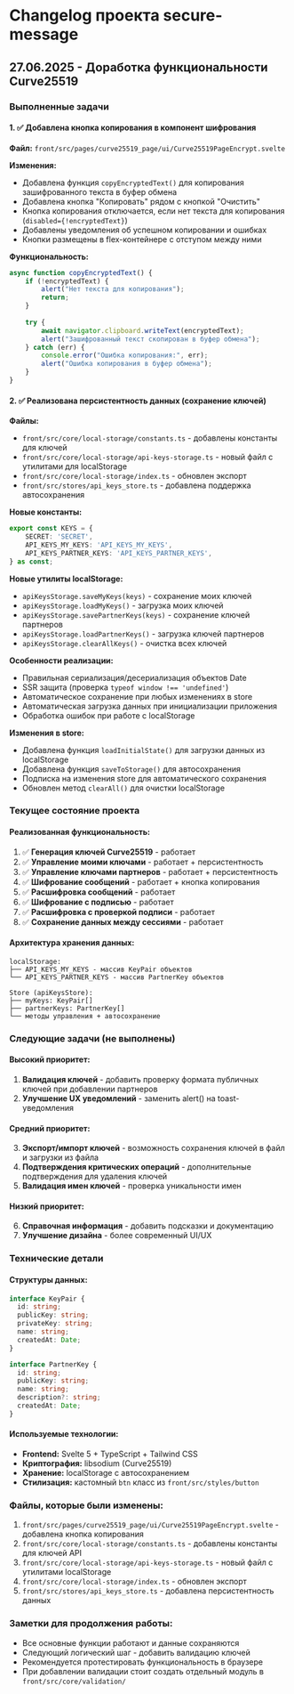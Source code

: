 # Changelog проекта secure-message

## 27.06.2025 - Доработка функциональности Curve25519

### Выполненные задачи

#### 1. ✅ Добавлена кнопка копирования в компонент шифрования
**Файл:** `front/src/pages/curve25519_page/ui/Curve25519PageEncrypt.svelte`

**Изменения:**
- Добавлена функция `copyEncryptedText()` для копирования зашифрованного текста в буфер обмена
- Добавлена кнопка "Копировать" рядом с кнопкой "Очистить"
- Кнопка копирования отключается, если нет текста для копирования (`disabled={!encryptedText}`)
- Добавлены уведомления об успешном копировании и ошибках
- Кнопки размещены в flex-контейнере с отступом между ними

**Функциональность:**
```typescript
async function copyEncryptedText() {
    if (!encryptedText) {
        alert("Нет текста для копирования");
        return;
    }
    
    try {
        await navigator.clipboard.writeText(encryptedText);
        alert("Зашифрованный текст скопирован в буфер обмена");
    } catch (err) {
        console.error("Ошибка копирования:", err);
        alert("Ошибка копирования в буфер обмена");
    }
}
```

#### 2. ✅ Реализована персистентность данных (сохранение ключей)
**Файлы:**
- `front/src/core/local-storage/constants.ts` - добавлены константы для ключей
- `front/src/core/local-storage/api-keys-storage.ts` - новый файл с утилитами для localStorage
- `front/src/core/local-storage/index.ts` - обновлен экспорт
- `front/src/stores/api_keys_store.ts` - добавлена поддержка автосохранения

**Новые константы:**
```typescript
export const KEYS = {
    SECRET: 'SECRET',
    API_KEYS_MY_KEYS: 'API_KEYS_MY_KEYS',
    API_KEYS_PARTNER_KEYS: 'API_KEYS_PARTNER_KEYS',
} as const;
```

**Новые утилиты localStorage:**
- `apiKeysStorage.saveMyKeys(keys)` - сохранение моих ключей
- `apiKeysStorage.loadMyKeys()` - загрузка моих ключей
- `apiKeysStorage.savePartnerKeys(keys)` - сохранение ключей партнеров
- `apiKeysStorage.loadPartnerKeys()` - загрузка ключей партнеров
- `apiKeysStorage.clearAllKeys()` - очистка всех ключей

**Особенности реализации:**
- Правильная сериализация/десериализация объектов Date
- SSR защита (проверка `typeof window !== 'undefined'`)
- Автоматическое сохранение при любых изменениях в store
- Автоматическая загрузка данных при инициализации приложения
- Обработка ошибок при работе с localStorage

**Изменения в store:**
- Добавлена функция `loadInitialState()` для загрузки данных из localStorage
- Добавлена функция `saveToStorage()` для автосохранения
- Подписка на изменения store для автоматического сохранения
- Обновлен метод `clearAll()` для очистки localStorage

### Текущее состояние проекта

#### Реализованная функциональность:
1. ✅ **Генерация ключей Curve25519** - работает
2. ✅ **Управление моими ключами** - работает + персистентность
3. ✅ **Управление ключами партнеров** - работает + персистентность
4. ✅ **Шифрование сообщений** - работает + кнопка копирования
5. ✅ **Расшифровка сообщений** - работает
6. ✅ **Шифрование с подписью** - работает
7. ✅ **Расшифровка с проверкой подписи** - работает
8. ✅ **Сохранение данных между сессиями** - работает

#### Архитектура хранения данных:
```
localStorage:
├── API_KEYS_MY_KEYS - массив KeyPair объектов
└── API_KEYS_PARTNER_KEYS - массив PartnerKey объектов

Store (apiKeysStore):
├── myKeys: KeyPair[]
├── partnerKeys: PartnerKey[]
└── методы управления + автосохранение
```

### Следующие задачи (не выполнены)

#### Высокий приоритет:
1. **Валидация ключей** - добавить проверку формата публичных ключей при добавлении партнеров
2. **Улучшение UX уведомлений** - заменить alert() на toast-уведомления

#### Средний приоритет:
3. **Экспорт/импорт ключей** - возможность сохранения ключей в файл и загрузки из файла
4. **Подтверждения критических операций** - дополнительные подтверждения для удаления ключей
5. **Валидация имен ключей** - проверка уникальности имен

#### Низкий приоритет:
6. **Справочная информация** - добавить подсказки и документацию
7. **Улучшение дизайна** - более современный UI/UX

### Технические детали

#### Структуры данных:
```typescript
interface KeyPair {
  id: string;
  publicKey: string;
  privateKey: string;
  name: string;
  createdAt: Date;
}

interface PartnerKey {
  id: string;
  publicKey: string;
  name: string;
  description?: string;
  createdAt: Date;
}
```

#### Используемые технологии:
- **Frontend:** Svelte 5 + TypeScript + Tailwind CSS
- **Криптография:** libsodium (Curve25519)
- **Хранение:** localStorage с автосохранением
- **Стилизация:** кастомный `btn` класс из `front/src/styles/button`

### Файлы, которые были изменены:
1. `front/src/pages/curve25519_page/ui/Curve25519PageEncrypt.svelte` - добавлена кнопка копирования
2. `front/src/core/local-storage/constants.ts` - добавлены константы для ключей API
3. `front/src/core/local-storage/api-keys-storage.ts` - новый файл с утилитами localStorage
4. `front/src/core/local-storage/index.ts` - обновлен экспорт
5. `front/src/stores/api_keys_store.ts` - добавлена персистентность данных

### Заметки для продолжения работы:
- Все основные функции работают и данные сохраняются
- Следующий логический шаг - добавить валидацию ключей
- Рекомендуется протестировать функциональность в браузере
- При добавлении валидации стоит создать отдельный модуль в `front/src/core/validation/`
